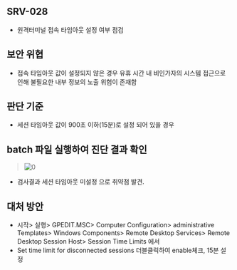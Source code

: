 ## SRV-028
- 원격터미널 접속 타임아웃 설정 여부 점검

## 보안 위협
- 접속 타임아웃 값이 설정되지 않은 경우 유휴 시간 내 비인가자의 시스템 접근으로 인해 불필요한 내부 정보의 노출 위험이 존재함

## 판단 기준
- 세션 타임아웃 값이 900초 이하(15분)로 설정 되어 있을 경우 


## batch 파일 실행하여 진단 결과 확인
> ![0](https://github.com/hanmin0512/batch_SRV-028/assets/37041208/15876262-93d3-4712-a5ba-ce0062bf8289)
- 검사결과 세션 타임아웃 미설정 으로 취약점 발견.

## 대처 방안
- 시작> 실행> GPEDIT.MSC> Computer Configuration> administrative Templates> Windows Components> Remote Desktop Services> Remote Desktop Session Host> Session Time Limits 에서
-  Set time limit for disconnected sessions 더블클릭하여 enable체크, 15분 설정
> 
